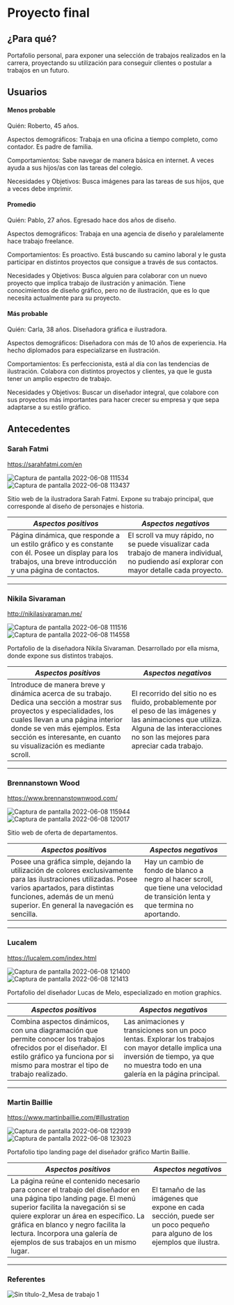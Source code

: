 # Proyecto final


## ¿Para qué?

Portafolio personal, para exponer una selección de trabajos realizados en la carrera, proyectando su utilización para conseguir clientes o postular a trabajos en un futuro.



## Usuarios

#### Menos probable

Quién: Roberto, 45 años. 

Aspectos demográficos: Trabaja en una oficina a tiempo completo, como contador. Es padre de familia.

Comportamientos: Sabe navegar de manera básica en internet. A veces ayuda a sus hijos/as con las tareas del colegio. 

Necesidades y Objetivos: Busca imágenes para las tareas de sus hijos, que a veces debe imprimir. 

#### Promedio

Quién: Pablo, 27 años. Egresado hace dos años de diseño.

Aspectos demográficos: Trabaja en una agencia de diseño y paralelamente hace trabajo freelance. 

Comportamientos: Es proactivo. Está buscando su camino laboral y le gusta participar en distintos proyectos que consigue a través de sus contactos.

Necesidades y Objetivos: Busca alguien para colaborar con un nuevo proyecto que implica trabajo de ilustración y animación. Tiene conocimientos de diseño gráfico, pero no de ilustración, que es lo que necesita actualmente para su proyecto. 

#### Más probable

Quién: Carla, 38 años. Diseñadora gráfica e ilustradora.

Aspectos demográficos: Diseñadora con más de 10 años de experiencia. Ha hecho diplomados para especializarse en ilustración. 

Comportamientos: Es perfeccionista, está al día con las tendencias de ilustración. Colabora con distintos proyectos y clientes, ya que le gusta tener un amplio espectro de trabajo.

Necesidades y Objetivos: Buscar un diseñador integral, que colabore con sus proyectos más importantes para hacer crecer su empresa y que sepa adaptarse a su estilo gráfico.



## Antecedentes

### Sarah Fatmi 
https://sarahfatmi.com/en



![Captura de pantalla 2022-06-08 111534](https://user-images.githubusercontent.com/75257344/172658384-988e5d83-742c-4803-b3e2-a9e3e51fbc3f.jpg)
![Captura de pantalla 2022-06-08 113437](https://user-images.githubusercontent.com/75257344/172658405-66daef91-3da4-443c-b139-472c23c4e1c6.jpg)

Sitio web de la ilustradora Sarah Fatmi. Expone su trabajo principal, que corresponde al diseño de personajes e historia. 

| *Aspectos positivos*  | *Aspectos negativos* | 
| ------------- |-------------| 
| Página dinámica, que responde a un estilo gráfico y es constante con él. Posee un display para los trabajos, una breve introducción y una página de contactos. | El scroll va muy rápido, no se puede visualizar cada trabajo de manera individual, no pudiendo así explorar con mayor detalle cada proyecto. | 
 
****

### Nikila Sivaraman
http://nikilasivaraman.me/


![Captura de pantalla 2022-06-08 111516](https://user-images.githubusercontent.com/75257344/172660290-3c9cc3e9-2031-447b-8877-232c7fa22a9a.jpg)
![Captura de pantalla 2022-06-08 114558](https://user-images.githubusercontent.com/75257344/172660439-ccf7271f-a7c5-43db-beb5-5f2a70880e94.jpg)

Portafolio de la diseñadora Nikila Sivaraman. Desarrollado por ella misma, donde expone sus distintos trabajos.

| *Aspectos positivos*  | *Aspectos negativos* | 
| ------------- |-------------| 
| Introduce de manera breve y dinámica acerca de su trabajo. Dedica una sección a mostrar sus proyectos y especialidades, los cuales llevan a una página interior donde se ven más ejemplos. Esta sección es interesante, en cuanto su visualización es mediante scroll.  | El recorrido del sitio no es fluido, probablemente por el peso de las imágenes y las animaciones que utiliza. Alguna de las interacciones no son las mejores para apreciar cada trabajo. | 

****

### Brennanstown Wood
https://www.brennanstownwood.com/


![Captura de pantalla 2022-06-08 115944](https://user-images.githubusercontent.com/75257344/172664490-049ed75d-d9bb-4875-aeea-db5614814abc.jpg)
![Captura de pantalla 2022-06-08 120017](https://user-images.githubusercontent.com/75257344/172664501-9427a5f6-bbc0-4d8c-bd72-948f6352e056.jpg)

Sitio web de oferta de departamentos.

| *Aspectos positivos*  | *Aspectos negativos* | 
| ------------- |-------------| 
| Posee una gráfica simple, dejando la utilización de colores exclusivamente para las ilustraciones utilizadas. Posee varios apartados, para distintas funciones, además de un menú superior. En general la navegación es sencilla.| Hay un cambio de fondo de blanco a negro al hacer scroll, que tiene una velocidad de transición lenta y que termina no aportando. | 

****

### Lucalem 
https://lucalem.com/index.html

![Captura de pantalla 2022-06-08 121400](https://user-images.githubusercontent.com/75257344/172666412-691c59e0-eed6-4cea-81a8-1e4a2c590f89.jpg)
![Captura de pantalla 2022-06-08 121413](https://user-images.githubusercontent.com/75257344/172666450-af55b2a5-c6ed-40ac-afca-21b36337436e.jpg)

Portafolio del diseñador Lucas de Melo, especializado en motion graphics.

| *Aspectos positivos*  | *Aspectos negativos* | 
| ------------- |-------------| 
|Combina aspectos dinámicos, con una diagramación que permite conocer los trabajos ofrecidos por el diseñador. El estilo gráfico ya funciona por si mismo para mostrar el tipo de trabajo realizado. | Las animaciones y transiciones son un poco lentas. Explorar los trabajos con mayor detalle implica una inversión de tiempo, ya que no muestra todo en una galería en la página principal. |


***

### Martin Baillie
https://www.martinbaillie.com/#illustration

![Captura de pantalla 2022-06-08 122939](https://user-images.githubusercontent.com/75257344/172669212-b7c4c051-c931-41b8-9030-a808bf1cbc6d.jpg)
![Captura de pantalla 2022-06-08 123023](https://user-images.githubusercontent.com/75257344/172669278-64430917-09fa-40c1-94b6-ff6f07c93d4a.jpg)

Portafolio tipo landing page del diseñador gráfico Martin Baillie. 

| *Aspectos positivos*  | *Aspectos negativos* | 
| ------------- |-------------| 
|La página reúne el contenido necesario para concer el trabajo del diseñador en una página tipo landing page. El menú superior facilita la navegación si se quiere explorar un área en específico. La gráfica en blanco y negro facilita la lectura. Incorpora una galería de ejemplos de sus trabajos en un mismo lugar. | El tamaño de las imágenes que expone en cada sección, puede ser un poco pequeño para alguno de los ejemplos que ilustra. |


****

### Referentes 

![Sin título-2_Mesa de trabajo 1](https://user-images.githubusercontent.com/75257344/172697687-dbe2f03f-e18d-4813-a394-6489a0e3a5e2.jpg)

